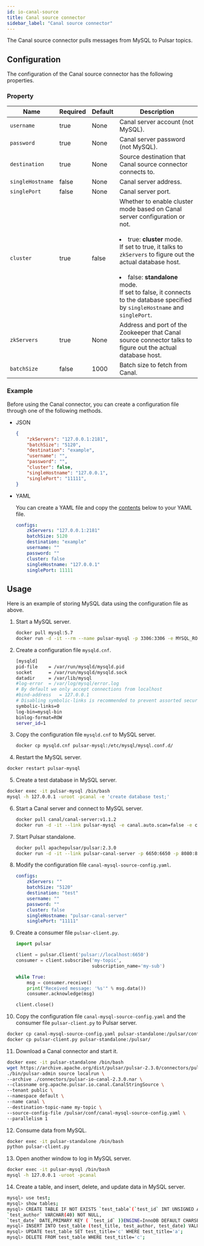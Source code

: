 ```yaml
---
id: io-canal-source
title: Canal source connector
sidebar_label: "Canal source connector"
---
```


The Canal source connector pulls messages from MySQL to Pulsar topics.

## Configuration

The configuration of the Canal source connector has the following properties.

### Property

| Name | Required | Default | Description |
|------|----------|---------|-------------|
| `username` | true | None | Canal server account (not MySQL).|
| `password` | true | None | Canal server password (not MySQL). |
|`destination`|true|None|Source destination that Canal source connector connects to.
| `singleHostname` | false | None | Canal server address.|
| `singlePort` | false | None | Canal server port.|
| `cluster` | true | false | Whether to enable cluster mode based on Canal server configuration or not.<br /><br /><li>true: **cluster** mode.<br />If set to true, it talks to `zkServers` to figure out the actual database host.<br /><br /></li><li>false: **standalone** mode.<br />If set to false, it connects to the database specified by `singleHostname` and `singlePort`. </li>|
| `zkServers` | true | None | Address and port of the Zookeeper that Canal source connector talks to figure out the actual database host.|
| `batchSize` | false | 1000 | Batch size to fetch from Canal. |

### Example

Before using the Canal connector, you can create a configuration file through one of the following methods.

* JSON 

  ```json
  {
      "zkServers": "127.0.0.1:2181",
      "batchSize": "5120",
      "destination": "example",
      "username": "",
      "password": "",
      "cluster": false,
      "singleHostname": "127.0.0.1",
      "singlePort": "11111",
  }
  ```

* YAML

  You can create a YAML file and copy the [contents](https://github.com/apache/pulsar/blob/master/pulsar-io/canal/src/main/resources/canal-mysql-source-config.yaml) below to your YAML file.

  ```yaml
  configs:
      zkServers: "127.0.0.1:2181"
      batchSize: 5120
      destination: "example"
      username: ""
      password: ""
      cluster: false
      singleHostname: "127.0.0.1"
      singlePort: 11111
  ```

## Usage

Here is an example of storing MySQL data using the configuration file as above.

1. Start a MySQL server.

   ```bash
   docker pull mysql:5.7
   docker run -d -it --rm --name pulsar-mysql -p 3306:3306 -e MYSQL_ROOT_PASSWORD=canal -e MYSQL_USER=mysqluser -e MYSQL_PASSWORD=mysqlpw mysql:5.7
   ```

2. Create a configuration file `mysqld.cnf`.

   ```bash
   [mysqld]
   pid-file    = /var/run/mysqld/mysqld.pid
   socket      = /var/run/mysqld/mysqld.sock
   datadir     = /var/lib/mysql
   #log-error  = /var/log/mysql/error.log
   # By default we only accept connections from localhost
   #bind-address   = 127.0.0.1
   # Disabling symbolic-links is recommended to prevent assorted security risks
   symbolic-links=0
   log-bin=mysql-bin
   binlog-format=ROW
   server_id=1
   ```

3. Copy the configuration file `mysqld.cnf` to MySQL server.

   ```bash
   docker cp mysqld.cnf pulsar-mysql:/etc/mysql/mysql.conf.d/
   ```

4.  Restart the MySQL server.

   ```bash
   docker restart pulsar-mysql
   ```

5.  Create a test database in MySQL server.

   ```bash
   docker exec -it pulsar-mysql /bin/bash
   mysql -h 127.0.0.1 -uroot -pcanal -e 'create database test;'
   ```

6. Start a Canal server and connect to MySQL server.

   ```bash
   docker pull canal/canal-server:v1.1.2
   docker run -d -it --link pulsar-mysql -e canal.auto.scan=false -e canal.destinations=test -e canal.instance.master.address=pulsar-mysql:3306 -e canal.instance.dbUsername=root -e canal.instance.dbPassword=canal -e canal.instance.connectionCharset=UTF-8 -e canal.instance.tsdb.enable=true -e canal.instance.gtidon=false --name=pulsar-canal-server -p 8000:8000 -p 2222:2222 -p 11111:11111 -p 11112:11112 -m 4096m canal/canal-server:v1.1.2
   ```

7. Start Pulsar standalone.

   ```bash
   docker pull apachepulsar/pulsar:2.3.0
   docker run -d -it --link pulsar-canal-server -p 6650:6650 -p 8080:8080 -v $PWD/data:/pulsar/data --name pulsar-standalone apachepulsar/pulsar:2.3.0 bin/pulsar standalone
   ```

8. Modify the configuration file `canal-mysql-source-config.yaml`.

   ```yaml
   configs:
       zkServers: ""
       batchSize: "5120"
       destination: "test"
       username: ""
       password: ""
       cluster: false
       singleHostname: "pulsar-canal-server"
       singlePort: "11111"
   ```

9. Create a consumer file `pulsar-client.py`.

   ```python
   import pulsar

   client = pulsar.Client('pulsar://localhost:6650')
   consumer = client.subscribe('my-topic',
                               subscription_name='my-sub')

   while True:
       msg = consumer.receive()
       print("Received message: '%s'" % msg.data())
       consumer.acknowledge(msg)

   client.close()
   ```

10. Copy the configuration file `canal-mysql-source-config.yaml` and the consumer file  `pulsar-client.py` to Pulsar server.

   ```bash
   docker cp canal-mysql-source-config.yaml pulsar-standalone:/pulsar/conf/
   docker cp pulsar-client.py pulsar-standalone:/pulsar/
   ```

11. Download a Canal connector and start it.

   ```bash
   docker exec -it pulsar-standalone /bin/bash
   wget https://archive.apache.org/dist/pulsar/pulsar-2.3.0/connectors/pulsar-io-canal-2.3.0.nar -P connectors
   ./bin/pulsar-admin source localrun \
   --archive ./connectors/pulsar-io-canal-2.3.0.nar \
   --classname org.apache.pulsar.io.canal.CanalStringSource \
   --tenant public \
   --namespace default \
   --name canal \
   --destination-topic-name my-topic \
   --source-config-file /pulsar/conf/canal-mysql-source-config.yaml \
   --parallelism 1
   ```

12. Consume data from MySQL. 

   ```bash
   docker exec -it pulsar-standalone /bin/bash
   python pulsar-client.py
   ```

13. Open another window to log in MySQL server.

   ```bash
   docker exec -it pulsar-mysql /bin/bash
   mysql -h 127.0.0.1 -uroot -pcanal
   ```

14. Create a table, and insert, delete, and update data in MySQL server.

   ```bash
   mysql> use test;
   mysql> show tables;
   mysql> CREATE TABLE IF NOT EXISTS `test_table`(`test_id` INT UNSIGNED AUTO_INCREMENT,`test_title` VARCHAR(100) NOT NULL,
   `test_author` VARCHAR(40) NOT NULL,
   `test_date` DATE,PRIMARY KEY ( `test_id` ))ENGINE=InnoDB DEFAULT CHARSET=utf8;
   mysql> INSERT INTO test_table (test_title, test_author, test_date) VALUES("a", "b", NOW());
   mysql> UPDATE test_table SET test_title='c' WHERE test_title='a';
   mysql> DELETE FROM test_table WHERE test_title='c';
   ```

